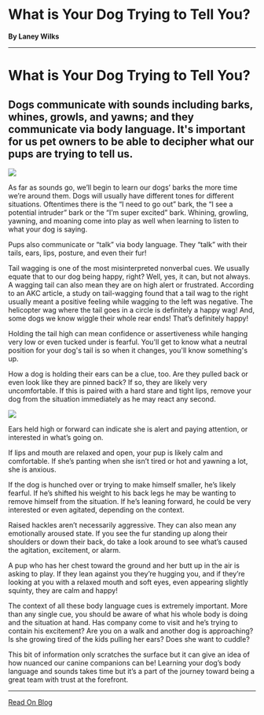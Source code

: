 # What is Your Dog Trying to Tell You?

**By Laney Wilks**

---

# What is Your Dog Trying to Tell You?

## Dogs communicate with sounds including barks, whines, growls, and yawns; and they communicate via body language. It's important for us pet owners to be able to decipher what our pups are trying to tell us.

![](https://static.wixstatic.com/media/4917f1_b17d0e4ac46a4791a2330477640220eb~mv2.jpg/v1/fill/w_650,h_866,al_c,q_85,usm_0.66_1.00_0.01,enc_auto/4917f1_b17d0e4ac46a4791a2330477640220eb~mv2.jpg)

As far as sounds go, we’ll begin to learn our dogs’ barks the more time we’re around them. Dogs will usually have different tones for different situations. Oftentimes there is the “I need to go out” bark, the “I see a potential intruder” bark or the “I’m super excited” bark. Whining, growling, yawning, and moaning come into play as well when learning to listen to what your dog is saying.

  

Pups also communicate or “talk” via body language. They “talk” with their tails, ears, lips, posture, and even their fur!

  

Tail wagging is one of the most misinterpreted nonverbal cues. We usually equate that to our dog being happy, right? Well, yes, it can, but not always. A wagging tail can also mean they are on high alert or frustrated. According to an AKC article, a study on tail-wagging found that a tail wag to the right usually meant a positive feeling while wagging to the left was negative. The helicopter wag where the tail goes in a circle is definitely a happy wag! And, some dogs we know wiggle their whole rear ends! That’s definitely happy!

  

Holding the tail high can mean confidence or assertiveness while hanging very low or even tucked under is fearful. You'll get to know what a neutral position for your dog's tail is so when it changes, you'll know something's up.

  

How a dog is holding their ears can be a clue, too. Are they pulled back or even look like they are pinned back? If so, they are likely very uncomfortable. If this is paired with a hard stare and tight lips, remove your dog from the situation immediately as he may react any second.

![](https://static.wixstatic.com/media/4917f1_6290ca9142734383936048391fc16cb4~mv2.jpg/v1/fill/w_586,h_902,al_c,q_85,usm_0.66_1.00_0.01,enc_auto/4917f1_6290ca9142734383936048391fc16cb4~mv2.jpg)

Ears held high or forward can indicate she is alert and paying attention, or interested in what’s going on.

  

If lips and mouth are relaxed and open, your pup is likely calm and comfortable. If she’s panting when she isn’t tired or hot and yawning a lot, she is anxious.

  

If the dog is hunched over or trying to make himself smaller, he’s likely fearful. If he’s shifted his weight to his back legs he may be wanting to remove himself from the situation. If he’s leaning forward, he could be very interested or even agitated, depending on the context.

  

Raised hackles aren’t necessarily aggressive. They can also mean any emotionally aroused state. If you see the fur standing up along their shoulders or down their back, do take a look around to see what’s caused the agitation, excitement, or alarm.

  

A pup who has her chest toward the ground and her butt up in the air is asking to play. If they lean against you they’re hugging you, and if they’re looking at you with a relaxed mouth and soft eyes, even appearing slightly squinty, they are calm and happy!

  

The context of all these body language cues is extremely important. More than any single cue, you should be aware of what his whole body is doing and the situation at hand. Has company come to visit and he’s trying to contain his excitement? Are you on a walk and another dog is approaching? Is she growing tired of the kids pulling her ears? Does she want to cuddle?

  

This bit of information only scratches the surface but it can give an idea of how nuanced our canine companions can be! Learning your dog’s body language and sounds takes time but it’s a part of the journey toward being a great team with trust at the forefront.

---

[Read On Blog](https://www.fineanddandyaussiedoodles.com/post/what-is-your-dog-trying-to-tell-you)